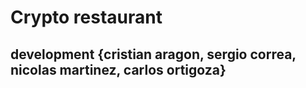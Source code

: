 # Crypto restaurant
## development {cristian aragon, sergio correa, nicolas martinez, carlos ortigoza}

